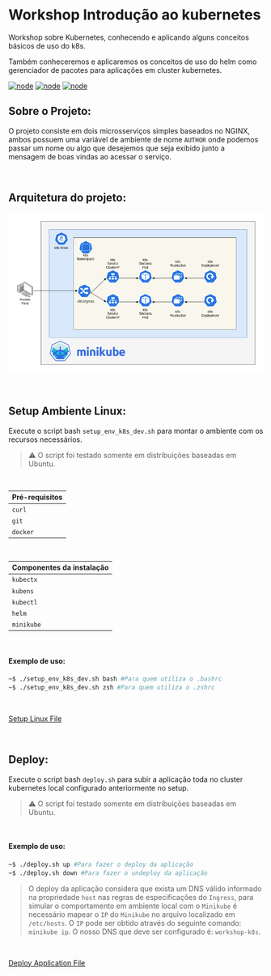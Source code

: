 # Workshop Introdução ao kubernetes
Workshop sobre Kubernetes, conhecendo e aplicando alguns conceitos básicos de uso do k8s.

Também conheceremos e aplicaremos os conceitos de uso do helm como gerenciador de pacotes para aplicações em cluster kubernetes.

[![node](https://img.shields.io/badge/Kubernetes-stable-blue.svg)](https://kubernetes.io)
[![node](https://img.shields.io/badge/Minikube-v1.18.1-blue.svg)](https://minikube.sigs.k8s.io)
[![node](https://img.shields.io/badge/Helm-v3.5.3-blue.svg)](https://helm.sh/)

## Sobre o Projeto:
O projeto consiste em dois microsserviços simples baseados no NGINX, ambos possuem uma variável de ambiente de nome `AUTHOR` onde podemos passar um nome ou algo que desejemos que seja exibido junto a mensagem de boas vindas ao acessar o serviço.

</br>

## Arquitetura do projeto:

[![node](https://github.com/jonathanmdr/workshop-k8s/blob/master/docs/architecture.png)](https://github.com/jonathanmdr/workshop-k8s/blob/master)

</br>

## Setup Ambiente Linux:

Execute o script bash `setup_env_k8s_dev.sh` para montar o ambiente com os recursos necessários.

 > :warning:  O script foi testado somente em distribuições baseadas em Ubuntu.

</br>

Pré-requisitos |
--|
`curl` |
`git` |
`docker` |

</br>

Componentes da instalação |
--|
`kubectx` |
`kubens` |
`kubectl` |
`helm` |
`minikube` |

</br>

#### Exemplo de uso:

```bash
~$ ./setup_env_k8s_dev.sh bash #Para quem utiliza o .bashrc
~$ ./setup_env_k8s_dev.sh zsh #Para quem utiliza o .zshrc
```

</br>

[Setup Linux File](https://github.com/jonathanmdr/workshop-k8s/blob/master/utils/setup_env_k8s_dev.sh)

</br>

## Deploy:

Execute o script bash `deploy.sh` para subir a aplicação toda no cluster kubernetes local configurado anteriormente no setup.

 > :warning:  O script foi testado somente em distribuições baseadas em Ubuntu.

</br>

#### Exemplo de uso:

```bash
~$ ./deploy.sh up #Para fazer o deploy da aplicação
~$ ./deploy.sh down #Para fazer o undeploy da aplicação
```

 > O deploy da aplicação considera que exista um DNS válido informado na propriedade `host` nas regras de especificações do `Ingress`, para simular o comportamento em ambiente local com o `Minikube` é necessário mapear o `IP` do `Minikube` no arquivo localizado em `/etc/hosts`.
 > O `IP` pode ser obtido através do seguinte comando: `minikube ip`.
 > O nosso DNS que deve ser configurado é: `workshop-k8s`.

</br>

[Deploy Application File](https://github.com/jonathanmdr/workshop-k8s/blob/master/utils/deploy.sh)